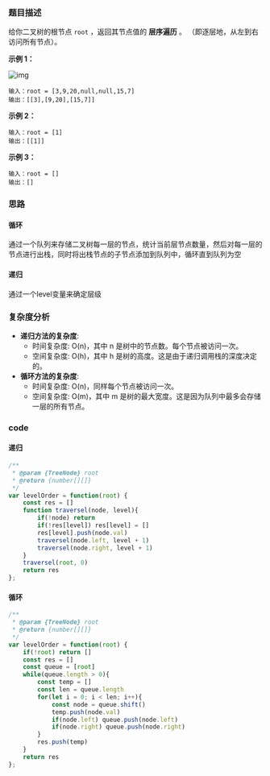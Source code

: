 ### 题目描述

给你二叉树的根节点 `root` ，返回其节点值的 **层序遍历** 。 （即逐层地，从左到右访问所有节点）。

**示例 1：**

![img](https://assets.leetcode.com/uploads/2021/02/19/tree1.jpg)

```
输入：root = [3,9,20,null,null,15,7]
输出：[[3],[9,20],[15,7]]
```

**示例 2：**

```
输入：root = [1]
输出：[[1]]
```

**示例 3：**

```
输入：root = []
输出：[]
```

### 思路

#### 循环

通过一个队列来存储二叉树每一层的节点，统计当前层节点数量，然后对每一层的节点进行出栈，同时将出栈节点的子节点添加到队列中，循环直到队列为空

#### 递归

通过一个level变量来确定层级

### 复杂度分析

- **递归方法的复杂度**:
  - 时间复杂度: O(n)，其中 n 是树中的节点数。每个节点被访问一次。
  - 空间复杂度: O(h)，其中 h 是树的高度。这是由于递归调用栈的深度决定的。
- **循环方法的复杂度**:
  - 时间复杂度: O(n)，同样每个节点被访问一次。
  - 空间复杂度: O(m)，其中 m 是树的最大宽度。这是因为队列中最多会存储一层的所有节点。

### code

#### 递归

```javascript
/**
 * @param {TreeNode} root
 * @return {number[][]}
 */
var levelOrder = function(root) {
    const res = []
    function traversel(node, level){
        if(!node) return
        if(!res[level]) res[level] = []
        res[level].push(node.val)
        traversel(node.left, level + 1)
        traversel(node.right, level + 1)
    }
    traversel(root, 0)
    return res
};
```

#### 循环

```javascript
/**
 * @param {TreeNode} root
 * @return {number[][]}
 */
var levelOrder = function(root) {
    if(!root) return []
    const res = []
    const queue = [root]
    while(queue.length > 0){
        const temp = []
        const len = queue.length
        for(let i = 0; i < len; i++){
            const node = queue.shift()
            temp.push(node.val)
            if(node.left) queue.push(node.left)
            if(node.right) queue.push(node.right)
        }
        res.push(temp)
    }
    return res
};
```






